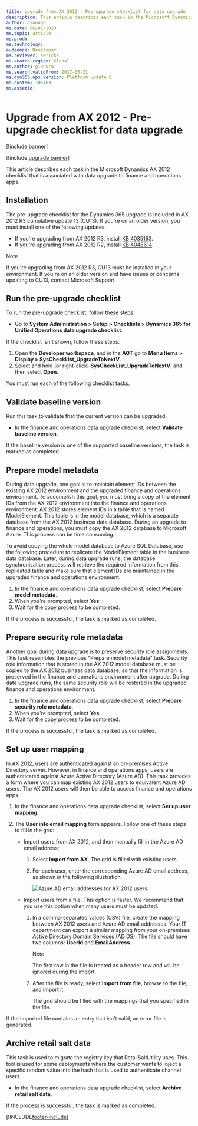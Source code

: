 ```yaml
---
title: Upgrade from AX 2012 - Pre-upgrade checklist for data upgrade
description: This article describes each task in the Microsoft Dynamics AX 2012 checklist that is associated with data upgrade to finance and operations apps.
author: gianugo
ms.date: 06/01/2023
ms.topic: article
ms.prod: 
ms.technology: 
audience: Developer
ms.reviewer: sericks
ms.search.region: Global
ms.author: gianura
ms.search.validFrom: 2017-05-31
ms.dyn365.ops.version: Platform update 8
ms.custom: 106163
ms.assetid: 
---
```


# Upgrade from AX 2012 - Pre-upgrade checklist for data upgrade

[!include [banner](../includes/banner.md)]

[!include [upgrade banner](../includes/upgrade-banner.md)]

This article describes each task in the Microsoft Dynamics AX 2012 checklist that is associated with data upgrade to finance and operations apps.

## Installation

The pre-upgrade checklist for the Dynamics 365 upgrade is included in AX 2012 R3 cumulative update 13 (CU13). If you're on an older version, you must install one of the following updates: 

- If you're upgrading from AX 2012 R3, install [KB 4035163](https://go.microsoft.com/fwlink/?linkid=852255).
- If you're upgrading from AX 2012 R2, install [KB 4048614](https://go.microsoft.com/fwlink/?linkid=869025).

> [!NOTE] 
> If you're upgrading from AX 2012 R3, CU13 must be installed in your environment. If you're on an older version and have issues or concerns updating to CU13, contact Microsoft Support.

## Run the pre-upgrade checklist

To run the pre-upgrade checklist, follow these steps.

- Go to **System Administration \> Setup \> Checklists \> Dynamics 365 for Unified Operations data upgrade checklist**.	

If the checklist isn't shown, follow these steps.

1. Open the **Developer workspace**, and in the **AOT** go to **Menu Items \> Display \> SysCheckList\_UpgradeToNextV**.
2. Select and hold (or right-click) **SysCheckList\_UpgradeToNextV**, and then select **Open**.

You must run each of the following checklist tasks. 

## Validate baseline version

Run this task to validate that the current version can be upgraded.

- In the finance and operations data upgrade checklist, select **Validate baseline version**.

If the baseline version is one of the supported baseline versions, the task is marked as completed.

## Prepare model metadata

During data upgrade, one goal is to maintain element IDs between the existing AX 2012 environment and the upgraded finance and operations environment. To accomplish this goal, you must bring a copy of the element IDs from the AX 2012 environment into the finance and operations environment. AX 2012 stores element IDs in a table that is named ModelElement. This table is in the model database, which is a separate database from the AX 2012 business data database. During an upgrade to finance and operations, you must copy the AX 2012 database to Microsoft Azure. This process can be time consuming. 

To avoid copying the whole model database to Azure SQL Database, use the following procedure to replicate the ModelElement table in the business data database. Later, during data upgrade runs, the database synchronization process will retrieve the required information from this replicated table and make sure that element IDs are maintained in the upgraded finance and operations environment.

1. In the finance and operations data upgrade checklist, select **Prepare model metadata**.
2. When you're prompted, select **Yes**.
3. Wait for the copy process to be completed.

If the process is successful, the task is marked as completed.

## Prepare security role metadata

Another goal during data upgrade is to preserve security role assignments. This task resembles the previous "Prepare model metadata" task. Security role information that is stored in the AX 2012 model database must be copied to the AX 2012 business data database, so that the information is preserved in the finance and operations environment after upgrade. During data upgrade runs, the same security role will be restored in the upgraded finance and operations environment.

1. In the finance and operations data upgrade checklist, select **Prepare security role metadata**.
1. When you're prompted, select **Yes**.
1. Wait for the copy process to be completed.

If the process is successful, the task is marked as completed.

## Set up user mapping

In AX 2012, users are authenticated against an on-premises Active Directory server. However, in finance and operations apps, users are authenticated against Azure Active Directory (Azure AD). This task provides a form where you can map existing AX 2012 users to equivalent Azure AD users. The AX 2012 users will then be able to access finance and operations apps.

1. In the finance and operations data upgrade checklist, select **Set up user mapping**.
2. The **User info email mapping** form appears. Follow one of these steps to fill in the grid:

    - Import users from AX 2012, and then manually fill in the Azure AD email address:

        1. Select **Import from AX**. The grid is filled with existing users.
        1. For each user, enter the corresponding Azure AD email address, as shown in the following illustration.

            ![Azure AD email addresses for AX 2012 users.](media/userInfoEmailMapping.png)

    - Import users from a file. This option is faster. We recommend that you use this option when many users must be updated.

        1. In a comma-separated values (CSV) file, create the mapping between AX 2012 users and Azure AD email addresses. Your IT department can export a similar mapping from your on-premises Active Directory Domain Services (AD DS). The file should have two columns: **UserId** and **EmailAddress**.

            > [!NOTE]
            > The first row in the file is treated as a header row and will be ignored during the import.

        2. After the file is ready, select **Import from file**, browse to the file, and import it.

            The grid should be filled with the mappings that you specified in the file.

If the imported file contains an entry that isn't valid, an error file is generated.


## Archive retail salt data

This task is used to migrate the registry key that RetailSaltUtility uses. This tool is used for some deployments where the customer wants to inject a specific random value into the hash that is used to authenticate channel users.

- In the finance and operations data upgrade checklist, select **Archive retail salt data**.

If the process is successful, the task is marked as completed.


[!INCLUDE[footer-include](../../../includes/footer-banner.md)]
